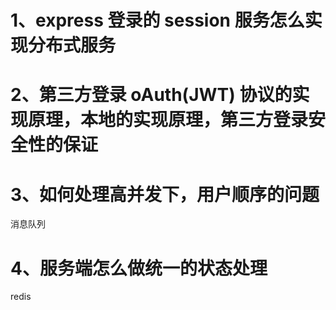# 1、express 登录的 session 服务怎么实现分布式服务

# 2、第三方登录 oAuth(JWT) 协议的实现原理，本地的实现原理，第三方登录安全性的保证

# 3、如何处理高并发下，用户顺序的问题

消息队列

# 4、服务端怎么做统一的状态处理

redis

